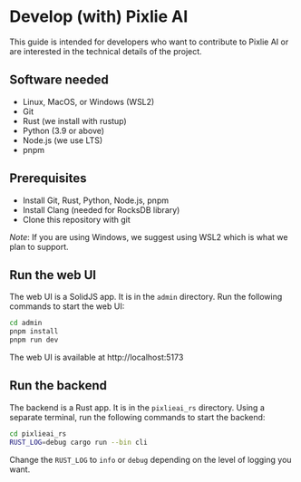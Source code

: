 # Develop (with) Pixlie AI
This guide is intended for developers who want to contribute to Pixlie AI or are interested in the technical details of the project.

## Software needed
- Linux, MacOS, or Windows (WSL2)
- Git
- Rust (we install with rustup)
- Python (3.9 or above)
- Node.js (we use LTS)
- pnpm

## Prerequisites
- Install Git, Rust, Python, Node.js, pnpm
- Install Clang (needed for RocksDB library)
- Clone this repository with git

_Note_: If you are using Windows, we suggest using WSL2 which is what we plan to support.

## Run the web UI
The web UI is a SolidJS app. It is in the `admin` directory.
Run the following commands to start the web UI:

```bash
cd admin
pnpm install
pnpm run dev
```

The web UI is available at http://localhost:5173

## Run the backend
The backend is a Rust app. It is in the `pixlieai_rs` directory.
Using a separate terminal, run the following commands to start the backend:

```bash
cd pixlieai_rs
RUST_LOG=debug cargo run --bin cli
```

Change the `RUST_LOG` to `info` or `debug` depending on the level of logging you want.
